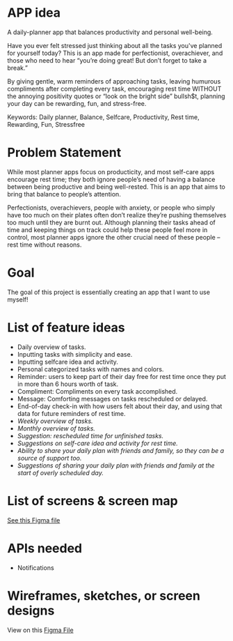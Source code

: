 # APP idea

A daily-planner app that balances productivity and personal well-being.

Have you ever felt stressed just thinking about all the tasks you've planned for yourself today? This is an app made for perfectionist, overachiever, and those who need to hear “you’re doing great! But don’t forget to take a break.”

By giving gentle, warm reminders of approaching tasks, leaving humurous compliments after completing every task, encouraging rest time WITHOUT the annoying positivity quotes or “look on the bright side” bullsh$t, planning your day can be rewarding, fun, and stress-free.

Keywords: Daily planner, Balance, Selfcare, Productivity, Rest time, Rewarding, Fun, Stressfree

# Problem Statement

While most planner apps focus on producticity, and most self-care apps encourage rest time; they both ignore people’s need of having a balance between being productive and being well-rested. This is an app that aims to bring that balance to people’s attention. 

Perfectionists, overachievers, people with anxiety, or people who simply have too much on their plates often don’t realize they’re pushing themselves too much until they are burnt out. Although planning their tasks ahead of time and keeping things on track could help these people feel more in control, most planner apps ignore the other crucial need of these people – rest time without reasons.

# Goal

The goal of this project is essentially creating an app that I want to use myself!

# List of feature ideas

- Daily overview of tasks.
- Inputting tasks with simplicity and ease.
- Inputting selfcare idea and activity.
- Personal categorized tasks with names and colors.
- Reminder: users to keep part of their day free for rest time once they put in more than 6 hours worth of task.
- Compliment: Compliments on every task accomplished.
- Message: Comforting messages on tasks rescheduled or delayed.
- End-of-day check-in with how users felt about their day, and using that data for future reminders of rest time.
- *Weekly overview of tasks.*
- *Monthly overview of tasks.*
- *Suggestion: rescheduled time for unfinished tasks.*
- *Suggestions on self-care idea and activity for rest time.*
- *Ability to share your daily plan with friends and family, so they can be a source of support too.*
- *Suggestions of sharing your daily plan with friends and family at the start of overly scheduled day.*

# List of screens & screen map

[See this Figma file](https://www.figma.com/file/o1GhTTO36qFSxos4Q2S40x/PlanningApp?node-id=9%3A3)

# APIs needed

- Notifications


# Wireframes, sketches, or screen designs

View on this [Figma File](https://www.figma.com/file/o1GhTTO36qFSxos4Q2S40x/PlanningApp?node-id=0%3A1)
